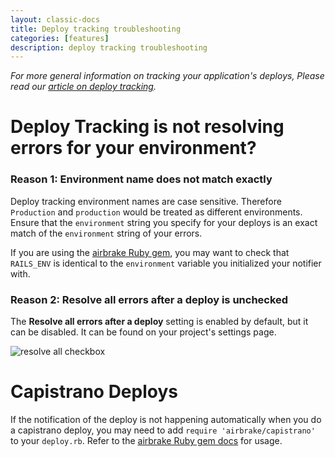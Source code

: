 ```yaml
---
layout: classic-docs
title: Deploy tracking troubleshooting
categories: [features]
description: deploy tracking troubleshooting
---
```


*For more general information on tracking your application's deploys, Please
read our [article on deploy tracking](/docs/features/deploy-tracking).*

# Deploy Tracking is not resolving errors for your environment?

### Reason 1: Environment name does not match exactly

Deploy tracking environment names are case sensitive. Therefore `Production`
and `production` would be treated as different environments. Ensure that the
`environment` string you specify for your deploys is an exact match of the
`environment` string of your errors.

If you are using the [airbrake Ruby gem](https://github.com/airbrake/airbrake),
you may want to check that `RAILS_ENV` is identical to the `environment`
variable you initialized your notifier with.

### Reason 2: **Resolve all errors after a deploy** is unchecked

The **Resolve all errors after a deploy** setting is enabled by default, but it
can be disabled. It can be found on your project's settings page.

![resolve all checkbox](/docs/assets/img/docs/airbrake/resolve_all_checkbox.png)

# Capistrano Deploys
If the notification of the deploy is not happening automatically when you do a
capistrano deploy, you may need to add `require 'airbrake/capistrano'` to your
`deploy.rb`. Refer to the [airbrake Ruby gem docs](https://github.com/airbrake/airbrake#capistrano)
for usage.
